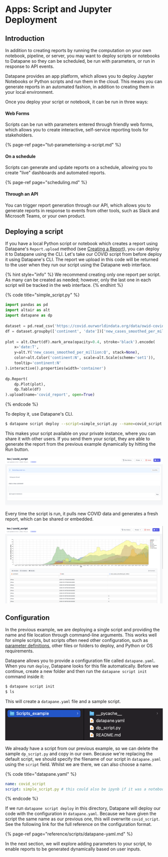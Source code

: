 # Apps: Script and Jupyter Deployment

## Introduction

In addition to creating reports by running the computation on your own notebook, pipeline, or server, you may want to deploy scripts or notebooks to Datapane so they can be scheduled, be run with parameters, or run in response to API events.

Datapane provides an app platform, which allows you to deploy Jupyter Notebooks or Python scripts and run them in the cloud. This means you can generate reports in an automated fashion, in addition to creating them in your local environment.

Once you deploy your script or notebook, it can be run in three ways:

#### Web Forms

Scripts can be run with parameters entered through friendly web forms, which allows you to create interactive, self-service reporting tools for stakeholders.

{% page-ref page="tut-parameterising-a-script.md" %}

#### On a schedule

Scripts can generate and update reports on a schedule, allowing you to create "live" dashboards and automated reports.

{% page-ref page="scheduling.md" %}

#### Through an API

You can trigger report generation through our API, which allows you to generate reports in response to events from other tools, such as Slack and Microsoft Teams, or your own product.

## Deploying a script

If you have a local Python script or notebook which creates a report using Datapane's `Report.upload` method \(see [Creating a Report](../reports/tut-creating-a-report.md)\), you can deploy it to Datapane using the CLI. Let's take our COVID script from before deploy it using Datapane's CLI. The report we upload in this code will be returned to the user when they run our script using the Datapane web interface.

{% hint style="info" %}
We recommend creating only one report per script. As many can be created as needed; however, only the last one in each script will be tracked in the web interface.
{% endhint %}

{% code title="simple\_script.py" %}
```python
import pandas as pd
import altair as alt
import datapane as dp

dataset = pd.read_csv('https://covid.ourworldindata.org/data/owid-covid-data.csv')
df = dataset.groupby(['continent', 'date'])['new_cases_smoothed_per_million'].mean().reset_index()

plot = alt.Chart(df).mark_area(opacity=0.4, stroke='black').encode(
    x='date:T',
    y=alt.Y('new_cases_smoothed_per_million:Q', stack=None),
    color=alt.Color('continent:N', scale=alt.Scale(scheme='set1')),
    tooltip='continent:N'
).interactive().properties(width='container')

dp.Report(
    dp.Plot(plot), 
    dp.Table(df)
).upload(name='covid_report', open=True)
```
{% endcode %}

To deploy it, use Datapane's CLI.

```bash
$ datapane script deploy --script=simple_script.py --name=covid_script
```

This makes your script available on your private instance, where you can share it with other users. If you send them your script, they are able to generate the report from the previous example dynamically by hitting the Run button.

![](../.gitbook/assets/image%20%28105%29.png)

Every time the script is run, it pulls new COVID data and generates a fresh report, which can be shared or embedded.

![](../.gitbook/assets/image%20%28113%29.png)

## Configuration

In the previous example, we are deploying a single script and providing the name and file location through command-line arguments. This works well for simple scripts, but scripts often need other configuration, such as [parameter definitions](tut-parameterising-a-script.md), other files or folders to deploy, and Python or OS requirements.

Datapane allows you to provide a configuration file called `datapane.yaml`. When you run `deploy`, Datapane looks for this file automatically. Before we continue, create a new folder and then run the `datapane script init` command inside it: 

```bash
$ datapane script init
$ ls
```

This will create a `datapane.yaml` file and a sample script. 

![](../.gitbook/assets/screenshot-2021-09-17-at-14.31.13.png)

We already have a script from our previous example, so we can delete the sample `dp_script.py` and copy in our own. Because we're replacing the default script, we should specify the filename of our script in `datapane.yaml` using the `script` field. Whilst we are there, we can also choose a name.

{% code title="datapane.yaml" %}
```yaml
name: covid_script
script: simple_script.py # this could also be ipynb if it was a notebook
```
{% endcode %}

If we run `datapane script deploy` in this directory, Datapane will deploy our code with the configuration in `datapane.yaml`. Because we have given the script the same name as our previous one, this will overwrite `covid_script`. See the following link for the full reference on the configuration format.

{% page-ref page="reference/scripts/datapane-yaml.md" %}

In the next section, we will explore adding parameters to your script, to enable reports to be generated dynamically based on user inputs.

